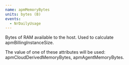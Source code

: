 ```yaml
---
name: apmMemoryBytes
units: bytes (B)
events:
  - NrDailyUsage
---
```


Bytes of RAM available to the host. Used to calculate apmBillingInstanceSize.

The value of one of these attributes will be used: apmCloudDerivedMemoryBytes, apmAgentMemoryBytes.